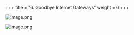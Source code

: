 +++
title = "6. Goodbye Internet Gateways"
weight = 6
+++


![image.png](/images/008-viii-clean-it-up/38-537282-image.png)


![image.png](/images/008-viii-clean-it-up/38-647177-image.png)


